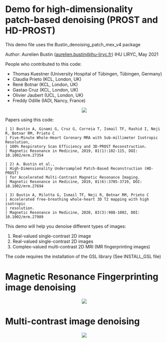 # Demo for high-dimensionality patch-based denoising (PROST and HD-PROST)

This demo file uses the Bustin_denoising_patch_mex_v4 package

Author:
  Aurelien Bustin (aurelien.bustin@ihu-liryc.fr)
  IHU LIRYC, May 2021

People who contributed to this code:
  - Thomas Kuestner (University Hospital of Tübingen, Tübingen, Germany)
  - Claudia Prieto (KCL, London, UK)
  - René Botnar (KCL, London, UK)
  - Gastao Cruz (KCL, London, UK)
  - Olivier Jaubert (UCL, London, UK)
  - Freddy Odille (IADI, Nancy, France)

<p align="center">
  <img src="https://user-images.githubusercontent.com/59660095/119362824-6b454d00-bcad-11eb-83e5-2f1edd54bdc0.png">
</p>


Papers using this code:

    | 1) Bustin A, Ginami G, Cruz G, Correia T, Ismail TF, Rashid I, Neji R, Botnar RM, Prieto C
    | Five-Minute Whole-Heart Coronary MRA with Sub-millimeter Isotropic Resolution,
    | 100% Respiratory Scan Efficiency and 3D-PROST Reconstruction.
    | Magnetic Resonance in Medicine, 2019, 81(1):102-115, DOI: 10.1002/mrm.27354
 
    | 2) A. Bustin et al.,
    | High-Dimensionality Undersampled Patch-Based Reconstruction (HD-PROST)
    | for Accelerated Multi-Contrast Magnetic Resonance Imaging.
    | Magnetic Resonance in Medicine, 2019, 81(6):3705-3719, DOI: 10.1002/mrm.27694
 
    | 3) Bustin A, Milotta G, Ismail TF, Neji R, Botnar RM, Prieto C
    | Accelerated free-breathing whole-heart 3D T2 mapping with high isotropic
    | resolution.
    | Magnetic Resonance in Medicine, 2020, 83(3):988-1002, DOI: 10.1002/mrm.27989
    
    
This demo will help you denoise different types of images:
  1) Real-valued single-contrast 2D image
  2) Real-valued single-contrast 2D images
  3) Complex-valued multi-contrast 2D MRI (MR fingerprinting images)


The code requires the installation of the GSL library (See INSTALL_GSL file)

# Magnetic Resonance Fingerprinting image denoising
<p align="center">
  <img src="https://user-images.githubusercontent.com/59660095/119360898-5ff12200-bcab-11eb-823a-3999b206ca5e.png">
</p>

# Multi-contrast image denoising
<p align="center">
  <img src="https://user-images.githubusercontent.com/59660095/119360289-c0339400-bcaa-11eb-84bd-5417791f4014.png">
</p>




